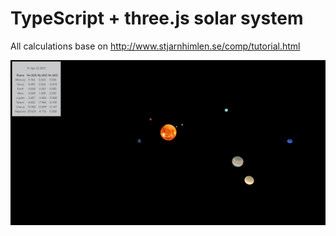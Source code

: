 # TypeScript + three.js solar system 

All calculations base on http://www.stjarnhimlen.se/comp/tutorial.html

![Printscreen](https://github.com/Pinkikvk/solar-system/raw/master/printscreen.png)
